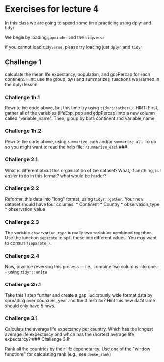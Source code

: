 Exercises for lecture 4
=======================

In this class we are going to spend some time practicing using dplyr and
tidyr

We begin by loading `gapminder` and the `tidyverse`

if you cannot load `tidyverse`, please try loading just `dplyr` and
`tidyr`

Challenge 1
-----------

calculate the mean life expectancy, population, and gdpPercap for each
continent. Hint: use the group\_by() and summarize() functions we
learned in the dplyr lesson

### Challenge 1h.1

Rewrite the code above, but this time try using `tidyr::gather()`. HINT:
First, gather all of the variables (lifeExp, pop and gdpPercap) into a
new column called "variable\_name". Then, group by both continent and
variable\_name

### Challenge 1h.2

Rewrite the code above, using `summarize_each` and/or `summarize_all`.
To do so you might want to read the help file: `?summarize_each` \#\#\#

### Challenge 2.1

What is different about this organization of the dataset? What, if
anything, is *easier* to do in this format? what would be harder?

### Challenge 2.2

Reformat this data into "long" format, using `tidyr::gather`. Your new
dataset should have four columns: \* Continent \* Country \*
observation\_type \* observation\_value

### Challenge 2.3

The variable `observation_type` is really two variables combined
together. Use the function `separate` to split these into different
values. You may want to consult `?separate()`.

### Challenge 2.4

Now, practice reversing this process -- i.e., combine two columns into
one -- using `tidyr::unite`

### Challenge 2h.1

Take this 1 step further and create a gap\_ludicrously\_wide format data
by spreading over countries, year and the 3 metrics? Hint this new
dataframe should only have 5 rows.

### Challenge 3.1

Calculate the average life expectancy per country. Which has the longest
average life expectancy and which has the shortest average life
expectancy? \#\#\# Challenge 3.1h

Rank all the countries by their life expenctancy. Use one of the "window
functions" for calculating rank (e.g., see `dense_rank`)
